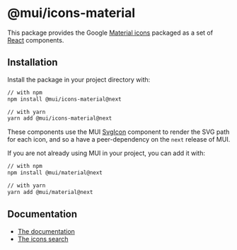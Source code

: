 # @mui/icons-material

This package provides the Google [Material icons](https://fonts.google.com/icons) packaged as a set of [React](https://facebook.github.io/react/) components.

## Installation

Install the package in your project directory with:

```sh
// with npm
npm install @mui/icons-material@next

// with yarn
yarn add @mui/icons-material@next
```

These components use the MUI [SvgIcon](https://material-ui.com/api/svg-icon/) component to
render the SVG path for each icon, and so a have a peer-dependency on the `next` release of MUI.

If you are not already using MUI in your project, you can add it with:

```sh
// with npm
npm install @mui/material@next

// with yarn
yarn add @mui/material@next
```

## Documentation

<!-- #default-branch-switch -->

- [The documentation](https://next.material-ui.com/components/icons/#svg-material-icons)
- [The icons search](https://next.material-ui.com/components/material-icons/)
